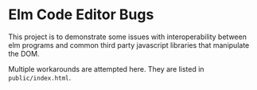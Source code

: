 # Elm Code Editor Bugs

This project is to demonstrate some issues with interoperability between elm
programs and common third party javascript libraries that manipulate the DOM.

Multiple workarounds are attempted here. They are listed in `public/index.html`.
